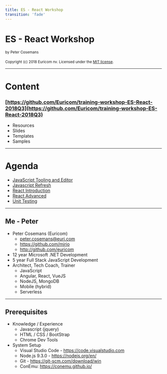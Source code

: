 ```yaml
---
title: ES - React Workshop
transition: 'fade'
---
```


<style type="text/css">
.reveal h1 {
    font-size: 3.0em;
}
.reveal h2 {
    font-size: 2.00em;
}
.reveal h3 {
    font-size: 1.00em;
}
.reveal p {
    font-size: 70%;
}
.reveal li {
    font-size: 100%;
}
.reveal li > ul > li {
    font-size: 70%;
}
.reveal blockquote {
    font-size: 80%;
}
</style>

# ES - React Workshop
<small>by Peter Cosemans</small>
<br>
<br>
<small>
Copyright (c) 2018 Euricom nv. Licensed under the [MIT license](https://opensource.org/licenses/MIT).
</small>

---

# Content

### [https://github.com/Euricom/training-workshop-ES-React-2018Q3](https://github.com/Euricom/training-workshop-ES-React-2018Q3)

- Resources
- Slides
- Templates
- Samples

---

# Agenda

- [JavaScript Tooling and Editor](./javaScript-tooling-and-editor.md)
- [Javascript Refresh](./javascript-refresh.md)
- [React Introduction](./react-intyroduction.md)
- [React Advanced](./react-advanced.md)
- [Unit Testing](./unit-testing.md)

---

## Me - Peter

- Peter Cosemans (Euricom)
    - peter.cosemans@euri.com
    - https://github.com/mjrio
    - http://github.com/euricom
- 12 year Microsoft .NET Development
- 5 year Full Stack JavaScript Development
- Architect, Tech Coach, Trainer
    + JavaScript
    + Angular, React, VueJS
    + NodeJS, MongoDB
    + Mobile (hybrid)
    + Serverless

---

## Prerequisites

- Knowledge / Experience
    + Javascript (jquery)
    + HTML / CSS / BootStrap
    + Chrome Dev Tools
- System Setup
    + Visual Studio Code - https://code.visualstudio.com
    + Node.js 9.3.0 - https://nodejs.org/en/
    + Git - https://git-scm.com/download/win
    + ConEmu: https://conemu.github.io/


